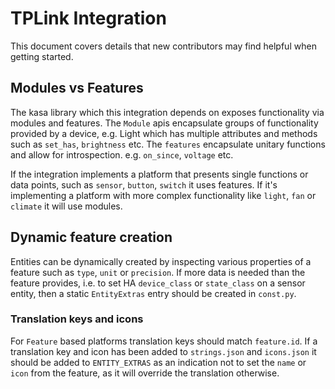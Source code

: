 # TPLink Integration

This document covers details that new contributors may find helpful when getting started.

## Modules vs Features

The kasa library which this integration depends on exposes functionality via modules and features.
The `Module` apis encapsulate groups of functionality provided by a device,
e.g. Light which has multiple attributes and methods such as `set_has`, `brightness` etc.
The `features` encapsulate unitary functions and allow for introspection.
e.g. `on_since`, `voltage` etc.

If the integration implements a platform that presents single functions or data points, such as `sensor`,
`button`, `switch` it uses features.
If it's implementing a platform with more complex functionality like `light`, `fan` or `climate` it will
use modules.

## Dynamic feature creation

Entities can be dynamically created by inspecting various properties of a feature such
as `type`, `unit` or `precision`. If more data is needed than the feature provides,
i.e. to set HA `device_class` or `state_class` on a sensor entity, then a static `EntityExtras` entry
should be created in `const.py`.

### Translation keys and icons

For `Feature` based platforms translation keys should match `feature.id`.
If a translation key and icon has been added to `strings.json` and `icons.json` it should be added to
`ENTITY_EXTRAS` as an indication not to set the `name` or `icon` from the feature,
as it will override the translation otherwise.

